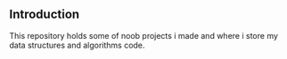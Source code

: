 ## Introduction

This repository holds some of noob projects i made and where i store my data structures and algorithms code.
